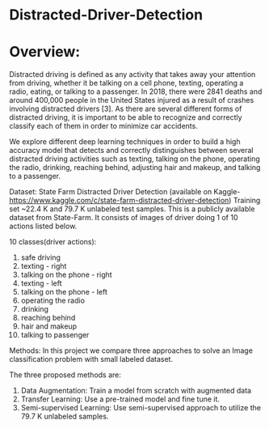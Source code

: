 # Distracted-Driver-Detection

# Overview:
Distracted driving is defined as any activity that takes away your attention from driving, whether it be talking on a cell phone, texting, operating a radio, eating, or talking to a passenger. In 2018, there were 2841 deaths and around 400,000 people in the United States injured as a result of crashes involving distracted drivers [3]. As there are several different forms of distracted driving, it is important to be able to recognize and correctly classify each of them in order to minimize car accidents.

We explore different deep learning techniques in order to build a high accuracy model that detects and correctly distinguishes between several distracted driving activities such as texting, talking on the phone, operating the radio, drinking, reaching behind, adjusting hair and makeup, and talking to a passenger.

Dataset: State Farm Distracted Driver Detection (available on Kaggle- https://www.kaggle.com/c/state-farm-distracted-driver-detection)
Training set ~22.4 K and 79.7 K unlabeled test samples. This is a publicly available dataset from State-Farm. It consists of images of driver doing 1 of 10 actions listed below.

10 classes(driver actions):
1.	safe driving
2.	texting - right
3.	talking on the phone - right
4.	texting - left
5.	talking on the phone - left
6.	operating the radio
7.	drinking
8.	reaching behind
9.	hair and makeup
10.	talking to passenger

Methods:
In this project we compare three approaches to solve an Image classification problem with small labeled dataset.

The three proposed methods are:
1. Data Augmentation: Train a model from scratch with augmented data
2. Transfer Learning:  Use a pre-trained model and fine tune it.
3. Semi-supervised Learning: Use semi-supervised approach to utilize the 79.7 K unlabeled samples.
